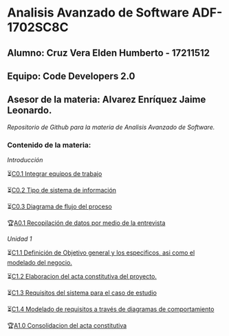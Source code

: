 # Analisis Avanzado de Software ADF-1702SC8C

## Alumno: Cruz Vera Elden Humberto - 17211512

## Equipo: Code Developers 2.0

## Asesor de la materia: Alvarez Enríquez Jaime Leonardo.

*Repositorio de Github para la materia de Analisis Avanzado de Software.*

### Contenido de la materia:
*Introducción*

:hourglass_flowing_sand:[C0.1 Integrar equipos de trabajo](https://github.com/CruzVeraEldenHumberto/Analisis-Avanzado-de-Software-Cruz-Vera/blob/master/pdf/C0.1_IntegrarEquiposdeTrabajo_EldenCruz.pdf)

:hourglass_flowing_sand:[C0.2  Tipo de sistema de información](https://github.com/CruzVeraEldenHumberto/Analisis-Avanzado-de-Software-Cruz-Vera/blob/master/blog/C0.2_Tipo_de_Sistema_Desarrollar_EldenCruz.md)

:hourglass_flowing_sand:[C0.3 Diagrama de flujo del proceso](https://github.com/CruzVeraEldenHumberto/Analisis-Avanzado-de-Software-Cruz-Vera/blob/master/blog/C0.3_DiagramadeFlujo_Proceso_EldenCruz.md)

:trophy:[A0.1 Recopilación de datos por medio de la entrevista](https://github.com/CruzVeraEldenHumberto/Analisis-Avanzado-de-Software-Cruz-Vera/blob/master/blog/A0.1_InterviewConsolidation_EldenCruz.md)

*Unidad 1*

:hourglass_flowing_sand:[C1.1 Definición de Objetivo general y los especificos, asi como el modelado del negocio.](https://github.com/CruzVeraEldenHumberto/Analisis-Avanzado-de-Software-Cruz-Vera/blob/master/blog/C1.1_ObjetivosGenerales_EldenCruz.md)

:hourglass_flowing_sand:[C1.2 Elaboracion del acta constitutiva del proyecto.](https://github.com/CruzVeraEldenHumberto/Analisis-Avanzado-de-Software-Cruz-Vera/blob/master/blog/C1.2_ActaConstitutiva_delProyecto_EldenCruz.md)

:hourglass_flowing_sand:[C1.3 Requisitos del sistema para el caso de estudio](https://github.com/CruzVeraEldenHumberto/Analisis-Avanzado-de-Software-Cruz-Vera/blob/master/blog/C1.3_Requisitos_del_sistema_EldenCruz.md)

:hourglass_flowing_sand:[C1.4 Modelado de requisitos a través de diagramas de comportamiento](https://github.com/CruzVeraEldenHumberto/Analisis-Avanzado-de-Software-Cruz-Vera/blob/master/blog/C1.4_UML_Casos_de_uso_secuencia_clases_EldenCruz.md)

:trophy:[A1.0 Consolidacion del acta constitutiva](https://github.com/CruzVeraEldenHumberto/Analisis-Avanzado-de-Software-Cruz-Vera/blob/master/pdf/A1.0_ConstitutiveAct_EldenCruz.pdf)